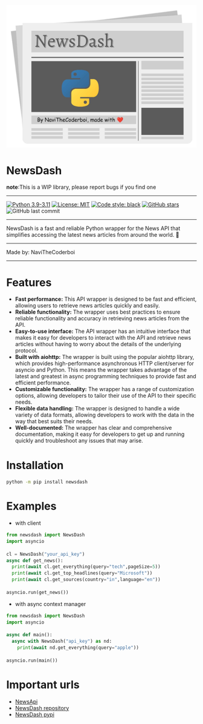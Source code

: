 ![NewsDash](./readme-assets/poster.jpg)
# NewsDash
**note**:This is a WIP library, please report bugs if you find one
***
[![Python 3.9-3.11](https://img.shields.io/badge/Python-3.9--3.11-blue.svg)]()
[![License: MIT](https://img.shields.io/badge/License-MIT-yellow.svg)](https://opensource.org/licenses/MIT)
[![Code style: black](https://img.shields.io/badge/code%20style-black-000000.svg)](https://github.com/psf/black)
[![GitHub stars](https://img.shields.io/github/stars/NaviTheCoderboi/NewsDash.svg)](https://github.com/NaviTheCoderboi/NewsDash)
![GitHub last commit](https://img.shields.io/github/last-commit/NaviTheCoderboi/NewsDash.svg)

***
NewsDash is a fast and reliable Python wrapper for the News API that simplifies accessing the latest news articles from around the world. 📰
***
Made by: NaviTheCoderboi
***
# Features

- **Fast performance:** This API wrapper is designed to be fast and efficient, allowing users to retrieve news articles quickly and easily.
- **Reliable functionality:** The wrapper uses best practices to ensure reliable functionality and accuracy in retrieving news articles from the API.
- **Easy-to-use interface:** The API wrapper has an intuitive interface that makes it easy for developers to interact with the API and retrieve news articles without having to worry about the details of the underlying protocol.
- **Built with aiohttp:** The wrapper is built using the popular aiohttp library, which provides high-performance asynchronous HTTP client/server for asyncio and Python. This means the wrapper takes advantage of the latest and greatest in async programming techniques to provide fast and efficient performance.
- **Customizable functionality:** The wrapper has a range of customization options, allowing developers to tailor their use of the API to their specific needs.
- **Flexible data handling:** The wrapper is designed to handle a wide variety of data formats, allowing developers to work with the data in the way that best suits their needs.
- **Well-documented:** The wrapper has clear and comprehensive documentation, making it easy for developers to get up and running quickly and troubleshoot any issues that may arise.
# Installation
```bash
python -m pip install newsdash
```
# Examples
- with client
```python
from newsdash import NewsDash
import asyncio

cl = NewsDash("your_api_key")
async def get_news():
  print(await cl.get_everything(query="tech",pageSize=5))
  print(await cl.get_top_headlines(query="Microsoft"))
  print(await cl.get_sources(country="in",language="en"))

asyncio.run(get_news())
```
- with async context manager
```python
from newsdash import NewsDash
import asyncio

async def main():
  async with NewsDash("api_key") as nd:
    print(await nd.get_everything(query="apple"))

asyncio.run(main())
```
# Important urls
- [NewsApi](https://newsapi.org)
- [NewsDash repository](https://github.com/NaviTheCoderboi/NewsDash)
- [NewsDash pypi](https://pypi.org/project/NewsDash)